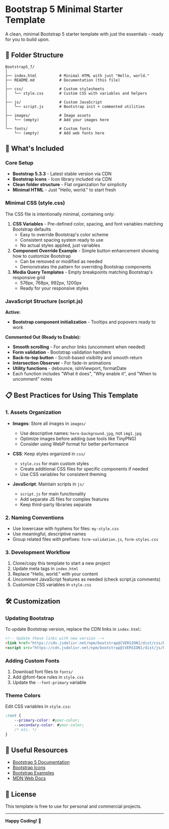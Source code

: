 # Bootstrap 5 Minimal Starter Template

A clean, minimal Bootstrap 5 starter template with just the essentials - ready for you to build upon.

## 📁 Folder Structure

```
Bootstrap5_7/
│
├── index.html          # Minimal HTML with just "Hello, world."
├── README.md           # Documentation (this file)
│
├── css/                # Custom stylesheets
│   └── style.css       # Custom CSS with variables and helpers
│
├── js/                 # Custom JavaScript
│   └── script.js       # Bootstrap init + commented utilities
│
├── images/             # Image assets
│   └── (empty)         # Add your images here
│
└── fonts/              # Custom fonts
    └── (empty)         # Add web fonts here
```

## 🚀 What's Included

### Core Setup
- **Bootstrap 5.3.3** - Latest stable version via CDN
- **Bootstrap Icons** - Icon library included via CDN
- **Clean folder structure** - Flat organization for simplicity
- **Minimal HTML** - Just "Hello, world." to start fresh

### Minimal CSS (style.css)
The CSS file is intentionally minimal, containing only:

1. **CSS Variables** - Pre-defined color, spacing, and font variables matching Bootstrap defaults
   - Easy to override Bootstrap's color scheme
   - Consistent spacing system ready to use
   - No actual styles applied, just variables
2. **Component Override Example** - Simple button enhancement showing how to customize Bootstrap
   - Can be removed or modified as needed
   - Demonstrates the pattern for overriding Bootstrap components
3. **Media Query Templates** - Empty breakpoints matching Bootstrap's responsive grid
   - 576px, 768px, 992px, 1200px
   - Ready for your responsive styles

### JavaScript Structure (script.js)
**Active:**
- **Bootstrap component initialization** - Tooltips and popovers ready to work

**Commented Out (Ready to Enable):**
- **Smooth scrolling** - For anchor links (uncomment when needed)
- **Form validation** - Bootstrap validation handlers
- **Back-to-top button** - Scroll-based visibility and smooth return
- **Intersection Observer** - For fade-in animations
- **Utility functions** - debounce, isInViewport, formatDate
- Each function includes "What it does", "Why enable it", and "When to uncomment" notes

## 📋 Best Practices for Using This Template

### 1. **Assets Organization**
- **Images**: Store all images in `images/`
  - Use descriptive names: `hero-background.jpg`, not `img1.jpg`
  - Optimize images before adding (use tools like TinyPNG)
  - Consider using WebP format for better performance
  
- **CSS**: Keep styles organized in `css/`
  - `style.css` for main custom styles
  - Create additional CSS files for specific components if needed
  - Use CSS variables for consistent theming
  
- **JavaScript**: Maintain scripts in `js/`
  - `script.js` for main functionality
  - Add separate JS files for complex features
  - Keep third-party libraries separate

### 2. **Naming Conventions**
- Use lowercase with hyphens for files: `my-style.css`
- Use meaningful, descriptive names
- Group related files with prefixes: `form-validation.js`, `form-styles.css`

### 3. **Development Workflow**
1. Clone/copy this template to start a new project
2. Update meta tags in `index.html`
3. Replace "Hello, world." with your content
4. Uncomment JavaScript features as needed (check script.js comments)
5. Customize CSS variables in `style.css`

## 🛠️ Customization

### Updating Bootstrap
To update Bootstrap version, replace the CDN links in `index.html`:
```html
<!-- Update these links with new version -->
<link href="https://cdn.jsdelivr.net/npm/bootstrap@[VERSION]/dist/css/bootstrap.min.css">
<script src="https://cdn.jsdelivr.net/npm/bootstrap@[VERSION]/dist/js/bootstrap.bundle.min.js">
```

### Adding Custom Fonts
1. Download font files to `fonts/`
2. Add @font-face rules in `style.css`
3. Update the `--font-primary` variable

### Theme Colors
Edit CSS variables in `style.css`:
```css
:root {
    --primary-color: #your-color;
    --secondary-color: #your-color;
    /* etc. */
}
```

## 🔗 Useful Resources

- [Bootstrap 5 Documentation](https://getbootstrap.com/docs/5.3/)
- [Bootstrap Icons](https://icons.getbootstrap.com/)
- [Bootstrap Examples](https://getbootstrap.com/docs/5.3/examples/)
- [MDN Web Docs](https://developer.mozilla.org/)

## 📝 License

This template is free to use for personal and commercial projects.

---

**Happy Coding! 🎉**
